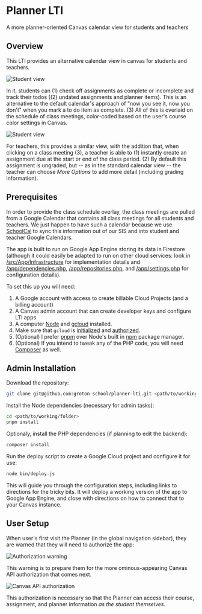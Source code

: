 # Planner LTI

A more planner-oriented Canvas calendar view for students and teachers

## Overview

This LTI provides an alternative calendar view in canvas for students and teachers.

![Student view](https://raw.githubusercontent.com/groton-school/planner-lti/refs/heads/main/docs/student-view.png)

In it, students can (1) check off assignments as complete or incomplete and track their todos ((2) undated assignments and planner items). This is an alternative to the default calendar's approach of "now you see it, now you don't" when you mark a to do item as complete. (3) All of this is overlaid on the schedule of class meetings, color-coded based on the user's course color settings in Canvas.

![Student view](https://raw.githubusercontent.com/groton-school/planner-lti/refs/heads/main/docs/teacher-view.png)

For teachers, this provides a similar view, with the addition that, when clicking on a class meeting (3), a teacher is able to (1) instantly create an assignment due at the start or end of the class period. (2) By default this assignment is ungraded, but -- as in the standard calendar view -- the teacher can choose _More Options_ to add more detail (including grading information).

## Prerequisites

In order to provide the class schedule overlay, the class meetings are pulled from a Google Calendar that contains all class meetings for all students and teachers. We just happen to have such a calendar because we use [SchoolCal](https://schoolcal.co) to sync this information out of our SIS and into student and teacher Google Calendars.

The app is built to run on Google App Engine storing its data in Firestore (although it could easily be adapted to run on other cloud services: look in [/src/App/Infrastructure](./src/App/Infrastructure) for implementation details and [/app/dependencies.php](./app/dependencies.php), [/app/repositories.php](./app/repositories.php), and [/app/settings.php](./app/settings.php) for configuration details).

To set this up you will need:

1. A Google account with access to create billable Cloud Projects (and a billing account)
2. A Canvas admin account that can create developer keys and configure LTI apps
3. A computer [Node](https://nodejs.) and [gcloud](https://cloud.google.com/sdk/docs/install) installed.
4. Make sure that `gcloud` is [initialized](https://cloud.google.com/sdk/docs/initializing) and [authorized](https://cloud.google.com/sdk/docs/authorizing).
5. (Optional) I prefer [pnpm](https://pnpm.io/) over Node's built in [npm](https://nodejs.org/en/learn/getting-started/an-introduction-to-the-npm-package-manager) package manager.
6. (Optional) If you intend to tweak any of the PHP code, you will need [Composer](https://getcomposer.org/) as well.

## Admin Installation

Download the repository:

```sh
git clone git@github.com:groton-school/planner-lti.git <path/to/working/folder>
```

Install the Node dependencies (necessary for admin tasks):

```sh
cd <path/to/working/folder>
pnpm install
```

Optionaly, install the PHP dependencies (if planning to edit the backend):

```sh
composer install
```

Run the deploy script to create a Google Cloud project and configure it for use:

```sh
node bin/deploy.js
```

This will guide you through the configuration steps, including links to directions for the tricky bits. It will deploy a working version of the app to Google App Engine, and close with directions on how to connect that to your Canvas instance.

## User Setup

When user's first visit the Planner (in the global navigation sidebar), they are warned that they will need to authorize the app:

![Authorization warning](https://raw.githubusercontent.com/groton-school/planner-lti/refs/heads/main/docs/warning.png)

This warning is to prepare them for the more ominous-appearing Canvas API authorization that comes next.

![Canvas API authorization](https://raw.githubusercontent.com/groton-school/planner-lti/refs/heads/main/docs/authorize.png)

This authorization is necessary so that the Planner can access their course, assignment, and planner information _as the student themselves_.
